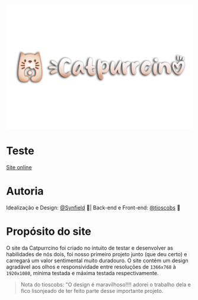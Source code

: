 ![](https://github.com/ImSynfield/Catpurrcino/blob/main/images/logo.png)

# Teste

[Site online](https://catpurrcino.netlify.app/ "Site online")

# Autoria

Idealização e Design: [@Synfield](https://github.com/ImSynfield "@Synfield") 🌻|
Back-end e Front-end: [@tioscobs](https://github.com/tioscobs "@tioscobs") 🦭

# Propósito do site

O site da Catpurrcino foi criado no intuito de testar e desenvolver as habilidades de nós dois, foi nosso primeiro projeto junto (que deu certo) e carregará um valor sentimental muito duradouro.  O site contém um design agradável aos olhos e responsividade entre resoluções de `1366x768` à `1920x1080`, mínima testada e máxima testada respectivamente.

>Nota do tioscobs: "O design é maravilhoso!!!! adorei o trabalho dela e fico lisonjeado de ter feito parte desse importante projeto.
